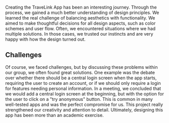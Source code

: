 Creating the TraveLink App has been an interesting journey. Through the process, we gained a much better understanding of design principles. We learned the real challenge of balancing aesthetics with functionality. We aimed to make thoughtful decisions for all design aspects, such as color schemes and user flow. Often, we encountered situations where we had multiple solutions. In those cases, we trusted our instincts and are very happy with how the design turned out.

## Challenges
Of course, we faced challenges, but by discussing these problems within our group, we often found great solutions. One example was the debate over whether there should be a central login screen when the app starts, requiring the user to create an account, or if we should only require a login for features needing personal information. In a meeting, we concluded that we would add a central login screen at the beginning, but with the option for the user to click on a "try anonymous" button. This is common in many well-tested apps and was the perfect compromise for us. This project really strengthened our creativity and attention to detail. Ultimately, designing this app has been more than an academic exercise.